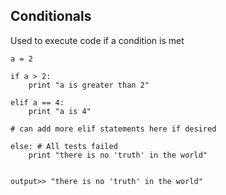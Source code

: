 ##  Conditionals

Used to execute code if a condition is met

    a = 2

    if a > 2:
        print "a is greater than 2"

    elif a == 4:
        print "a is 4"

    # can add more elif statements here if desired

    else: # All tests failed
        print "there is no 'truth' in the world"


    output>> "there is no 'truth' in the world"
